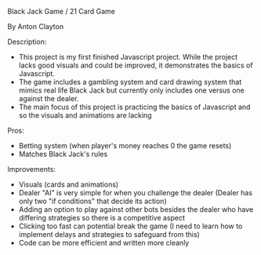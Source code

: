 Black Jack Game / 21 Card Game

By Anton Clayton

Description:
- This project is my first finished Javascript project. While the project lacks good visuals and could be improved, it demonstrates the basics of Javascript. 
- The game includes a gambling system and card drawing system that mimics real life Black Jack but currently only includes one versus one against the dealer. 
- The main focus of this project is practicing the basics of Javascript and so the visuals and animations are lacking


Pros:
- Betting system (when player's money reaches 0 the game resets)
- Matches Black Jack's rules

Improvements:
- Visuals (cards and animations)
- Dealer "AI" is very simple for when you challenge the dealer (Dealer has only two "if conditions" that decide its action)
- Adding an option to play against other bots besides the dealer who have differing strategies so there is a competitive aspect
- Clicking too fast can potential break the game (I need to learn how to implement delays and strategies to safeguard from this)
- Code can be more efficient and written more cleanly
